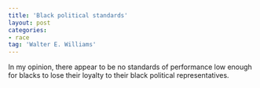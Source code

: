 ```yaml
---
title: 'Black political standards'
layout: post
categories:
- race
tag: 'Walter E. Williams'
---
```


In my opinion, there appear to be no standards of performance low enough for blacks to lose their loyalty to their black political representatives.